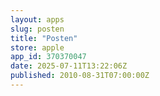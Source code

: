 ```yaml
---
layout: apps
slug: posten
title: "Posten"
store: apple
app_id: 370370047
date: 2025-07-11T13:22:06Z
published: 2010-08-31T07:00:00Z
---
```

